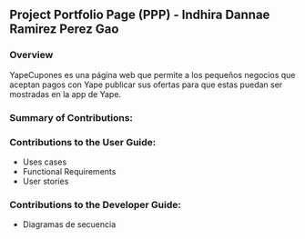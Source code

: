 ## Project Portfolio Page (PPP) - Indhira Dannae Ramirez Perez Gao

### Overview

YapeCupones es una página web que permite a los pequeños 
negocios que aceptan pagos con Yape publicar sus ofertas 
para que estas puedan ser mostradas en la app de Yape.

### Summary of Contributions:

### Contributions to the User Guide:

- Uses cases
- Functional Requirements
- User stories

### Contributions to the Developer Guide:
- Diagramas de secuencia


